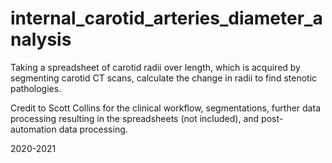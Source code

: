 # internal_carotid_arteries_diameter_analysis
Taking a spreadsheet of carotid radii over length, which is acquired by segmenting carotid CT scans, calculate the change in radii to find stenotic pathologies.

Credit to Scott Collins for the clinical workflow, segmentations, further data processing resulting in the spreadsheets (not included), and post-automation data processing.

2020-2021
